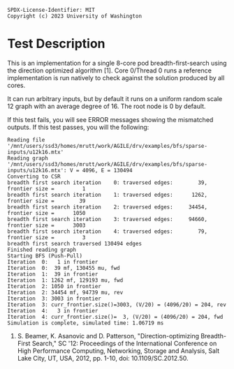 ```
SPDX-License-Identifier: MIT
Copyright (c) 2023 University of Washington
```

# Test Description

This is an implementation for a single 8-core pod breadth-first-search using the direction optimized algorithm [1].
Core 0/Thread 0 runs a reference implementation is run natively to check against the solution produced by all cores.

It can run arbitrary inputs, but by default it runs on a uniform random scale 12 graph with an average degree of 16.
The root node is 0 by default.

If this test fails, you will see ERROR messages showing the mismatched outputs.
If this test passes, you will the following:
```
Reading file '/mnt/users/ssd3/homes/mrutt/work/AGILE/drv/examples/bfs/sparse-inputs/u12k16.mtx'
Reading graph '/mnt/users/ssd3/homes/mrutt/work/AGILE/drv/examples/bfs/sparse-inputs/u12k16.mtx': V = 4096, E = 130494
Converting to CSR
breadth first search iteration    0: traversed edges:        39, frontier size =         1
breadth first search iteration    1: traversed edges:      1262, frontier size =        39
breadth first search iteration    2: traversed edges:     34454, frontier size =      1050
breadth first search iteration    3: traversed edges:     94660, frontier size =      3003
breadth first search iteration    4: traversed edges:        79, frontier size =         3
breadth first search traversed 130494 edges
Finished reading graph
Starting BFS (Push-Pull)
Iteration  0:   1 in frontier
Iteration  0:  39 mf, 130455 mu, fwd
Iteration  1:  39 in frontier
Iteration  1: 1262 mf, 129193 mu, fwd
Iteration  2: 1050 in frontier
Iteration  2: 34454 mf, 94739 mu, rev
Iteration  3: 3003 in frontier
Iteration  3: curr_frontier.size()=3003, (V/20) = (4096/20) = 204, rev
Iteration  4:   3 in frontier
Iteration  4: curr_frontier.size()=  3, (V/20) = (4096/20) = 204, fwd
Simulation is complete, simulated time: 1.06719 ms
```

1. S. Beamer, K. Asanovic and D. Patterson, "Direction-optimizing Breadth-First Search," SC '12: Proceedings of the International Conference on High Performance Computing, Networking, Storage and Analysis, Salt Lake City, UT, USA, 2012, pp. 1-10, doi: 10.1109/SC.2012.50.
